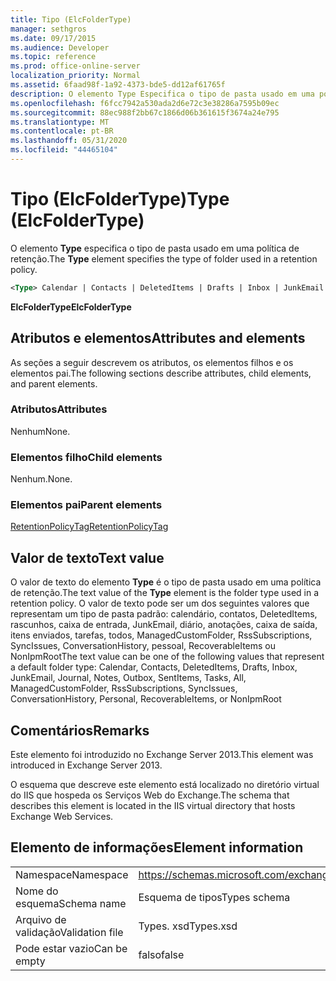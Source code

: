 ```yaml
---
title: Tipo (ElcFolderType)
manager: sethgros
ms.date: 09/17/2015
ms.audience: Developer
ms.topic: reference
ms.prod: office-online-server
localization_priority: Normal
ms.assetid: 6faad98f-1a92-4373-bde5-dd12af61765f
description: O elemento Type Especifica o tipo de pasta usado em uma política de retenção.
ms.openlocfilehash: f6fcc7942a530ada2d6e72c3e38286a7595b09ec
ms.sourcegitcommit: 88ec988f2bb67c1866d06b361615f3674a24e795
ms.translationtype: MT
ms.contentlocale: pt-BR
ms.lasthandoff: 05/31/2020
ms.locfileid: "44465104"
---
```

# <a name="type-elcfoldertype"></a><span data-ttu-id="4e19a-103">Tipo (ElcFolderType)</span><span class="sxs-lookup"><span data-stu-id="4e19a-103">Type (ElcFolderType)</span></span>

<span data-ttu-id="4e19a-104">O elemento **Type** especifica o tipo de pasta usado em uma política de retenção.</span><span class="sxs-lookup"><span data-stu-id="4e19a-104">The **Type** element specifies the type of folder used in a retention policy.</span></span> 
  
```XML
<Type> Calendar | Contacts | DeletedItems | Drafts | Inbox | JunkEmail | Journal | Notes | Outbox | SentItems | Tasks | All | ManagedCustomFolder | RssSubscriptions | SyncIssues | ConversationHistory | Personal | RecoverableItems | NonIpmRoot <Type>
```

 <span data-ttu-id="4e19a-105">**ElcFolderType**</span><span class="sxs-lookup"><span data-stu-id="4e19a-105">**ElcFolderType**</span></span>
## <a name="attributes-and-elements"></a><span data-ttu-id="4e19a-106">Atributos e elementos</span><span class="sxs-lookup"><span data-stu-id="4e19a-106">Attributes and elements</span></span>

<span data-ttu-id="4e19a-107">As seções a seguir descrevem os atributos, os elementos filhos e os elementos pai.</span><span class="sxs-lookup"><span data-stu-id="4e19a-107">The following sections describe attributes, child elements, and parent elements.</span></span>
  
### <a name="attributes"></a><span data-ttu-id="4e19a-108">Atributos</span><span class="sxs-lookup"><span data-stu-id="4e19a-108">Attributes</span></span>

<span data-ttu-id="4e19a-109">Nenhum</span><span class="sxs-lookup"><span data-stu-id="4e19a-109">None.</span></span>
  
### <a name="child-elements"></a><span data-ttu-id="4e19a-110">Elementos filho</span><span class="sxs-lookup"><span data-stu-id="4e19a-110">Child elements</span></span>

<span data-ttu-id="4e19a-111">Nenhum.</span><span class="sxs-lookup"><span data-stu-id="4e19a-111">None.</span></span>
  
### <a name="parent-elements"></a><span data-ttu-id="4e19a-112">Elementos pai</span><span class="sxs-lookup"><span data-stu-id="4e19a-112">Parent elements</span></span>

[<span data-ttu-id="4e19a-113">RetentionPolicyTag</span><span class="sxs-lookup"><span data-stu-id="4e19a-113">RetentionPolicyTag</span></span>](retentionpolicytag.md)
  
## <a name="text-value"></a><span data-ttu-id="4e19a-114">Valor de texto</span><span class="sxs-lookup"><span data-stu-id="4e19a-114">Text value</span></span>

<span data-ttu-id="4e19a-115">O valor de texto do elemento **Type** é o tipo de pasta usado em uma política de retenção.</span><span class="sxs-lookup"><span data-stu-id="4e19a-115">The text value of the **Type** element is the folder type used in a retention policy.</span></span> <span data-ttu-id="4e19a-116">O valor de texto pode ser um dos seguintes valores que representam um tipo de pasta padrão: calendário, contatos, DeletedItems, rascunhos, caixa de entrada, JunkEmail, diário, anotações, caixa de saída, itens enviados, tarefas, todos, ManagedCustomFolder, RssSubscriptions, SyncIssues, ConversationHistory, pessoal, RecoverableItems ou NonIpmRoot</span><span class="sxs-lookup"><span data-stu-id="4e19a-116">The text value can be one of the following values that represent a default folder type: Calendar, Contacts, DeletedItems, Drafts, Inbox, JunkEmail, Journal, Notes, Outbox, SentItems, Tasks, All, ManagedCustomFolder, RssSubscriptions, SyncIssues, ConversationHistory, Personal, RecoverableItems, or NonIpmRoot</span></span> 
  
## <a name="remarks"></a><span data-ttu-id="4e19a-117">Comentários</span><span class="sxs-lookup"><span data-stu-id="4e19a-117">Remarks</span></span>

<span data-ttu-id="4e19a-118">Este elemento foi introduzido no Exchange Server 2013.</span><span class="sxs-lookup"><span data-stu-id="4e19a-118">This element was introduced in Exchange Server 2013.</span></span>
  
<span data-ttu-id="4e19a-119">O esquema que descreve este elemento está localizado no diretório virtual do IIS que hospeda os Serviços Web do Exchange.</span><span class="sxs-lookup"><span data-stu-id="4e19a-119">The schema that describes this element is located in the IIS virtual directory that hosts Exchange Web Services.</span></span>
  
## <a name="element-information"></a><span data-ttu-id="4e19a-120">Elemento de informações</span><span class="sxs-lookup"><span data-stu-id="4e19a-120">Element information</span></span>

|||
|:-----|:-----|
|<span data-ttu-id="4e19a-121">Namespace</span><span class="sxs-lookup"><span data-stu-id="4e19a-121">Namespace</span></span>  <br/> |https://schemas.microsoft.com/exchange/services/2006/types  <br/> |
|<span data-ttu-id="4e19a-122">Nome do esquema</span><span class="sxs-lookup"><span data-stu-id="4e19a-122">Schema name</span></span>  <br/> |<span data-ttu-id="4e19a-123">Esquema de tipos</span><span class="sxs-lookup"><span data-stu-id="4e19a-123">Types schema</span></span>  <br/> |
|<span data-ttu-id="4e19a-124">Arquivo de validação</span><span class="sxs-lookup"><span data-stu-id="4e19a-124">Validation file</span></span>  <br/> |<span data-ttu-id="4e19a-125">Types. xsd</span><span class="sxs-lookup"><span data-stu-id="4e19a-125">Types.xsd</span></span>  <br/> |
|<span data-ttu-id="4e19a-126">Pode estar vazio</span><span class="sxs-lookup"><span data-stu-id="4e19a-126">Can be empty</span></span>  <br/> |<span data-ttu-id="4e19a-127">falso</span><span class="sxs-lookup"><span data-stu-id="4e19a-127">false</span></span>  <br/> |
   

